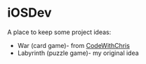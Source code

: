 # iOSDev
A place to keep some project ideas:
- War (card game)- from [CodeWithChris](http://codewithchris.com/)
- Labyrinth (puzzle game)- my original idea
